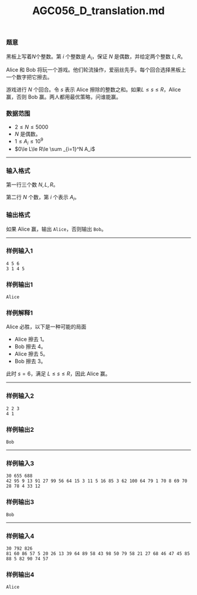 ﻿---
title: "AGC056_D_translation.md"
tags: []
author: ""
created: ""
---

### 题意 

黑板上写着$N$个整数。第 $i$ 个整数是 $A_i$，保证 $N$ 是偶数，并给定两个整数 $L,R$。

Alice 和 Bob 将玩一个游戏。他们轮流操作，爱丽丝先手。每个回合选择黑板上一个数字把它擦去。

游戏进行 $N$ 个回合。令 $s$ 表示 Alice 擦除的整数之和。如果$L\le s\le R$，Alice 赢，否则 Bob 赢。两人都用最优策略，问谁能赢。

### 数据范围

- $2\le N\le 5000$
- $N$ 是偶数。
- $1\le A_i\le 10^9$
- $0\le L\le R\le \sum _{i=1}^N A_i$

---

### 输入格式

第一行三个数 $N,L,R$。

第二行 $N$ 个数，第 $i$ 个表示 $A_i$。

### 输出格式

如果 Alice 赢，输出 `Alice`，否则输出 `Bob`。

---

### 样例输入1

```
4 5 6
3 1 4 5
```

### 样例输出1

```
Alice
```

### 样例解释1

Alice 必胜，以下是一种可能的局面

- Alice 擦去 $1$。
- Bob 擦去 $4$。
- Alice 擦去 $5$。
- Bob 擦去 $3$。

此时 $s=6$，满足 $L\le s\le R$，因此 Alice 赢。

---

### 样例输入2

```
2 2 3
4 1
```

### 样例输出2

```
Bob
```

---

### 样例输入3

```
30 655 688
42 95 9 13 91 27 99 56 64 15 3 11 5 16 85 3 62 100 64 79 1 70 8 69 70 28 78 4 33 12
```

### 样例输出3

```
Bob
```

---

### 样例输入4

```
30 792 826
81 60 86 57 5 20 26 13 39 64 89 58 43 98 50 79 58 21 27 68 46 47 45 85 88 5 82 90 74 57
```

### 样例输出4

```
Alice
```

